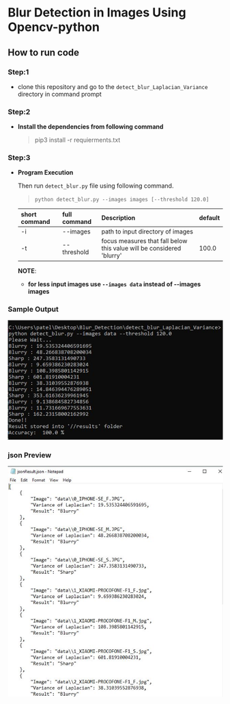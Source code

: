 # Blur Detection in Images Using Opencv-python

## How to run code

### Step:1
- clone this repository and go to the `detect_blur_Laplacian_Variance` directory in command prompt

### Step:2

- **Install the dependencies from following command**

    > pip3 install -r requierments.txt

### Step:3 
- **Program Execution**

    Then run `detect_blur.py` file using following command.
    
    > `python detect_blur.py --images images [--threshold 120.0]`
    
    short command | full command  | Description | default |
    | -- | -- | -- | -- |
    | -i | --images | path to input directory of images |
    | -t | --threshold | focus measures that fall below this value will be considered 'blurry' | 100.0 |
    
    **NOTE**:
    - **for less input images use `--images data` instead of --images images**

### Sample Output

![](Sample_Output.JPG)

### json Preview

![](jsonOutput.JPG)